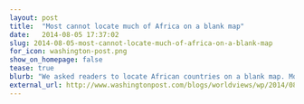 ```yaml
---
layout: post
title:  "Most cannot locate much of Africa on a blank map"
date:   2014-08-05 17:37:02
slug: 2014-08-05-most-cannot-locate-much-of-africa-on-a-blank-map
for_icon: washington-post.png
show_on_homepage: false
tease: true
blurb: "We asked readers to locate African countries on a blank map. Most earned failing grades — correctly recognizing less than half of the continent’s countries."
external_url: http://www.washingtonpost.com/blogs/worldviews/wp/2014/08/05/what-you-dont-know-about-africa-according-to-our-readers-quiz/
---
```


